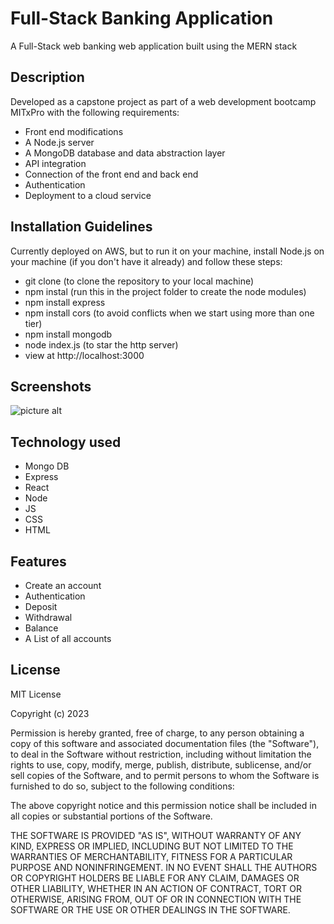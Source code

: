 # Full-Stack Banking Application

A Full-Stack web banking web application built using the MERN stack
&nbsp;

## Description

Developed as a capstone project as part of a web development bootcamp MITxPro with the following requirements:

- Front end modifications
- A Node.js server
- A MongoDB database and data abstraction layer
- API integration
- Connection of the front end and back end
- Authentication
- Deployment to a cloud service
  &nbsp;

## Installation Guidelines

Currently deployed on AWS, but to run it on your machine, install Node.js on your machine (if you don't have it already) and follow these steps:

- git clone (to clone the repository to your local machine)
- npm instal (run this in the project folder to create the node modules)
- npm install express
- npm install cors (to avoid conflicts when we start using more than one tier)
- npm install mongodb
- node index.js (to star the http server)
- view at http://localhost:3000
  &nbsp;

## Screenshots

![picture alt](http://via.placeholder.com/200x150 "This shows how the application works")

## Technology used

- Mongo DB
- Express
- React
- Node
- JS
- CSS
- HTML
  &nbsp;

## Features

- Create an account
- Authentication
- Deposit
- Withdrawal
- Balance
- A List of all accounts
  &nbsp;

## License

MIT License

Copyright (c) 2023

Permission is hereby granted, free of charge, to any person obtaining a copy
of this software and associated documentation files (the "Software"), to deal
in the Software without restriction, including without limitation the rights
to use, copy, modify, merge, publish, distribute, sublicense, and/or sell
copies of the Software, and to permit persons to whom the Software is
furnished to do so, subject to the following conditions:

The above copyright notice and this permission notice shall be included in all
copies or substantial portions of the Software.

THE SOFTWARE IS PROVIDED "AS IS", WITHOUT WARRANTY OF ANY KIND, EXPRESS OR
IMPLIED, INCLUDING BUT NOT LIMITED TO THE WARRANTIES OF MERCHANTABILITY,
FITNESS FOR A PARTICULAR PURPOSE AND NONINFRINGEMENT. IN NO EVENT SHALL THE
AUTHORS OR COPYRIGHT HOLDERS BE LIABLE FOR ANY CLAIM, DAMAGES OR OTHER
LIABILITY, WHETHER IN AN ACTION OF CONTRACT, TORT OR OTHERWISE, ARISING FROM,
OUT OF OR IN CONNECTION WITH THE SOFTWARE OR THE USE OR OTHER DEALINGS IN THE
SOFTWARE.

